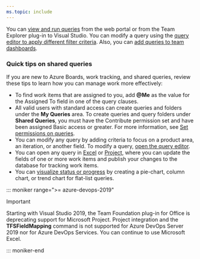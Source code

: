 ```yaml
---
ms.topic: include
---
```


You can [view and run queries](/azure/devops/boards/queries/view-run-query) from the web portal or from the Team Explorer plug-in to Visual Studio. You can modify a query using the [query editor to apply different filter criteria](/azure/devops/boards/queries/using-queries). Also, you can [add queries to team dashboards](/azure/devops/report/dashboards/dashboards).

### Quick tips on shared queries

If you are new to Azure Boards, work tracking, and shared queries, review these tips to learn how you can manage work more effectively:

* To find work items that are assigned to you, add <strong>@Me</strong> as the value for the Assigned To field in one of the query clauses.
* All valid users with standard access can create queries and folders under the **My Queries** area. To create queries and query folders under **Shared Queries**, you must have the Contribute permission set and have been assigned Basic access or greater. For more information, see [Set permissions on queries](/azure/devops/boards/queries/set-query-permissions).
* You can modify any query by adding criteria to focus on a product area, an iteration, or another field. To modify a query, [open the query editor](/azure/devops/boards/queries/using-queries).
* You can open any query in [Excel](/azure/devops/boards/backlogs/office/bulk-add-modify-work-items-excel) or [Project](/azure/devops/boards/backlogs/office/create-your-backlog-tasks-using-project), where you can update the fields of one or more work items and publish your changes to the database for tracking work items.
* You can [visualize status or progress](/azure/devops/report/dashboards/charts) by creating a pie-chart, column chart, or trend chart for flat-list queries.

::: moniker range=">= azure-devops-2019"

> [!IMPORTANT]  
> Starting with Visual Studio 2019, the Team Foundation plug-in for Office is deprecating support for Microsoft Project. Project integration and the **TFSFieldMapping** command is not supported for Azure DevOps Server 2019 nor for Azure DevOps Services. You can continue to use Microsoft Excel.

::: moniker-end
